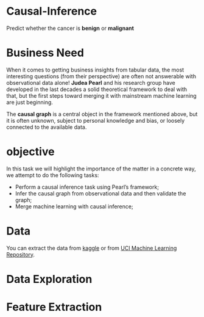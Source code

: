 # Causal-Inference
Predict whether the cancer is __benign__ or __malignant__
# Business Need
When it comes to getting business insights from tabular data, the most interesting questions (from their perspective) are often not answerable with observational data alone!
__Judea Pearl__ and his research group have developed in the last decades a solid theoretical framework to deal with that, but the first steps toward merging it with mainstream machine learning are just beginning. 

The __causal graph__ is a central object in the framework mentioned above, but it is often unknown, subject to personal knowledge and bias, or loosely connected to the available data.

# objective
In this task we will highlight the importance of the matter in a concrete way, we attempt to do the following tasks:
* Perform a causal inference task using Pearl’s framework;
* Infer the causal graph from observational data and then validate the graph;
* Merge machine learning with causal inference;

# Data 
You can extract the data from [kaggle](https://www.kaggle.com/code/itsmohammadshahid/classification-of-breast-cancer-part-1-eda/data) or from [UCI Machine Learning Repository](https://archive-beta.ics.uci.edu/ml/datasets?name=breast).

# Data Exploration

# Feature Extraction